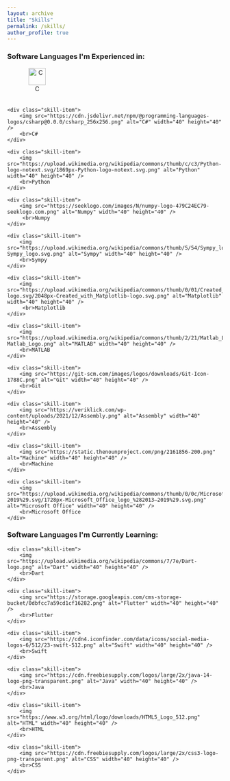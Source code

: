 ```yaml
---
layout: archive
title: "Skills"
permalink: /skills/
author_profile: true
---
```


<style>
  .skill-item {
    display: inline-block;
    text-align: center;
    margin-right: 20px; /* Adjust spacing between icons */
    margin-bottom: 20px; /* Add spacing below the rows */
    width: 140px; /* Adjust the width of each item */
  }

  .skill-icon {
    width: 60px; /* Adjust the width of the icon */
    height: 60px; /* Adjust the height of the icon */
  }
</style>

<h3 align="left">Software Languages I'm Experienced in:</h3>
<div align="left">
    <div class="skill-item">
        <img src="https://upload.wikimedia.org/wikipedia/commons/thumb/1/18/C_Programming_Language.svg/926px-C_Programming_Language.svg.png" alt="C" width="40" height="40" />
        <br>C
    </div>

    <div class="skill-item">
        <img src="https://cdn.jsdelivr.net/npm/@programming-languages-logos/csharp@0.0.0/csharp_256x256.png" alt="C#" width="40" height="40" />
        <br>C#
    </div>

    <div class="skill-item">
        <img src="https://upload.wikimedia.org/wikipedia/commons/thumb/c/c3/Python-logo-notext.svg/1869px-Python-logo-notext.svg.png" alt="Python" width="40" height="40" />
        <br>Python
    </div>

    <div class="skill-item">
        <img src="https://seeklogo.com/images/N/numpy-logo-479C24EC79-seeklogo.com.png" alt="Numpy" width="40" height="40" />
         <br>Numpy
    </div>

    <div class="skill-item">
        <img src="https://upload.wikimedia.org/wikipedia/commons/thumb/5/54/Sympy_logo.svg/800px-Sympy_logo.svg.png" alt="Sympy" width="40" height="40" />
        <br>Sympy
    </div>

    <div class="skill-item">
        <img src="https://upload.wikimedia.org/wikipedia/commons/thumb/0/01/Created_with_Matplotlib-logo.svg/2048px-Created_with_Matplotlib-logo.svg.png" alt="Matplotlib" width="40" height="40" />
         <br>Matplotlib
    </div>

    <div class="skill-item">
        <img src="https://upload.wikimedia.org/wikipedia/commons/thumb/2/21/Matlab_Logo.png/667px-Matlab_Logo.png" alt="MATLAB" width="40" height="40" />
        <br>MATLAB
    </div>

    <div class="skill-item">
        <img src="https://git-scm.com/images/logos/downloads/Git-Icon-1788C.png" alt="Git" width="40" height="40" />
        <br>Git
    </div>

    <div class="skill-item">
        <img src="https://veriklick.com/wp-content/uploads/2021/12/Assembly.png" alt="Assembly" width="40" height="40" />
        <br>Assembly
    </div>

    <div class="skill-item">
        <img src="https://static.thenounproject.com/png/2161856-200.png" alt="Machine" width="40" height="40" />
        <br>Machine
    </div>

    <div class="skill-item">
        <img src="https://upload.wikimedia.org/wikipedia/commons/thumb/0/0c/Microsoft_Office_logo_%282013–2019%29.svg/1728px-Microsoft_Office_logo_%282013–2019%29.svg.png" alt="Microsoft Office" width="40" height="40" />
        <br>Microsoft Office
    </div>

<h3 align="left">Software Languages I'm Currently Learning:</h3>
<div align="left">

    <div class="skill-item">
        <img src="https://upload.wikimedia.org/wikipedia/commons/7/7e/Dart-logo.png" alt="Dart" width="40" height="40" />
        <br>Dart
    </div>

    <div class="skill-item">
        <img src="https://storage.googleapis.com/cms-storage-bucket/0dbfcc7a59cd1cf16282.png" alt="Flutter" width="40" height="40" />
        <br>Flutter
    </div>

    <div class="skill-item">
        <img src="https://cdn4.iconfinder.com/data/icons/social-media-logos-6/512/23-swift-512.png" alt="Swift" width="40" height="40" />
        <br>Swift
    </div>

    <div class="skill-item">
        <img src="https://cdn.freebiesupply.com/logos/large/2x/java-14-logo-png-transparent.png" alt="Java" width="40" height="40" />
        <br>Java
    </div>

    <div class="skill-item">
        <img src="https://www.w3.org/html/logo/downloads/HTML5_Logo_512.png" alt="HTML" width="40" height="40" />
        <br>HTML
    </div>

    <div class="skill-item">
        <img src="https://cdn.freebiesupply.com/logos/large/2x/css3-logo-png-transparent.png" alt="CSS" width="40" height="40" />
        <br>CSS
    </div>
</div>
